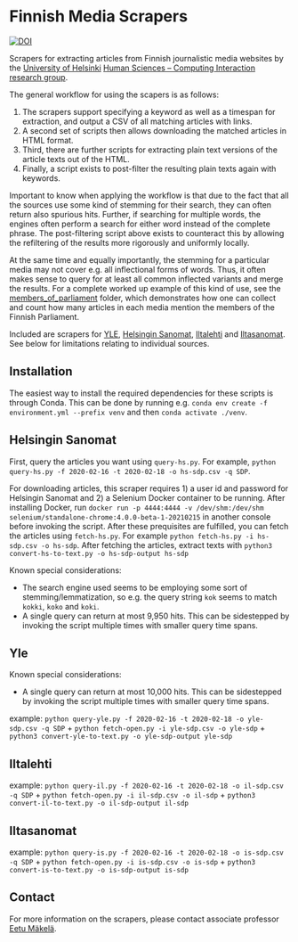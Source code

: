 # Finnish Media Scrapers

[![DOI](https://zenodo.org/badge/335605978.svg)](https://zenodo.org/badge/latestdoi/335605978)


Scrapers for extracting articles from Finnish journalistic media websites by the [University of Helsinki](https://www.helsinki.fi/) [Human Sciences – Computing Interaction research group](https://heldig.fi/hsci/). 

The general workflow for using the scapers is as follows:
 1. The scrapers support specifying a keyword as well as a timespan for extraction, and output a CSV of all matching articles with links. 
 2. A second set of scripts then allows downloading the matched articles in HTML format. 
 3. Third, there are further scripts for extracting plain text versions of the article texts out of the HTML.
 4. Finally, a script exists to post-filter the resulting plain texts again with keywords. 

Important to know when applying the workflow is that due to the fact that all the sources use some kind of stemming for their search, they can often return also spurious hits. Further, if searching for multiple words, the engines often perform a search for either word instead of the complete phrase. The post-filtering script above exists to counteract this by allowing the refiltering of the results more rigorously and uniformly locally.

At the same time and equally importantly, the stemming for a particular media may not cover e.g. all inflectional forms of words. Thus, it often makes sense to query for at least all common inflected variants and merge the results. For a complete worked up example of this kind of use, see the [members_of_parliament](https://github.com/hsci-r/finnish-media-scraper/tree/master/members_of_parliament) folder, which demonstrates how one can collect and count how many articles in each media mention the members of the Finnish Parliament.

Included are scrapers for [YLE](https://www.yle.fi/uutiset/), [Helsingin Sanomat](https://www.hs.fi/), [Iltalehti](https://www.iltalehti.fi/) and [Iltasanomat](https://www.is.fi/). See below for limitations relating to individual sources. 

## Installation

The easiest way to install the required dependencies for these scripts is through Conda. This can be done by running e.g. `conda env create -f environment.yml --prefix venv` and then `conda activate ./venv`.

## Helsingin Sanomat

First, query the articles you want using `query-hs.py`. For example, `python query-hs.py -f 2020-02-16 -t 2020-02-18 -o hs-sdp.csv -q SDP`.

For downloading articles, this scraper requires 1) a user id and password for Helsingin Sanomat and 2) a Selenium Docker container to be running. After installing Docker, run `docker run -p 4444:4444 -v /dev/shm:/dev/shm selenium/standalone-chrome:4.0.0-beta-1-20210215` in another console before invoking the script. After these prequisites are fulfilled, you can fetch the articles using `fetch-hs.py`. For example `python fetch-hs.py -i hs-sdp.csv -o hs-sdp`. After fetching the articles, extract texts with `python3 convert-hs-to-text.py -o hs-sdp-output hs-sdp`

Known special considerations:

- The search engine used seems to be employing some sort of stemming/lemmatization, so e.g. the query string `kok` seems to match `kokki`, `koko` and `koki`.
- A single query can return at most 9,950 hits. This can be sidestepped by invoking the script multiple times with smaller query time spans.

## Yle

Known special considerations:

- A single query can return at most 10,000 hits. This can be sidestepped by invoking the script multiple times with smaller query time spans.

example: `python query-yle.py -f 2020-02-16 -t 2020-02-18 -o yle-sdp.csv -q SDP` + `python fetch-open.py -i yle-sdp.csv -o yle-sdp` + `python3 convert-yle-to-text.py -o yle-sdp-output yle-sdp` 

## Iltalehti

example: `python query-il.py -f 2020-02-16 -t 2020-02-18 -o il-sdp.csv -q SDP` + `python fetch-open.py -i il-sdp.csv -o il-sdp` + `python3 convert-il-to-text.py -o il-sdp-output il-sdp`

## Iltasanomat

example: `python query-is.py -f 2020-02-16 -t 2020-02-18 -o is-sdp.csv -q SDP` + `python fetch-open.py -i is-sdp.csv -o is-sdp` + `python3 convert-is-to-text.py -o is-sdp-output is-sdp`

## Contact

For more information on the scrapers, please contact associate professor [Eetu Mäkelä](http://iki.fi/eetu.makela).
